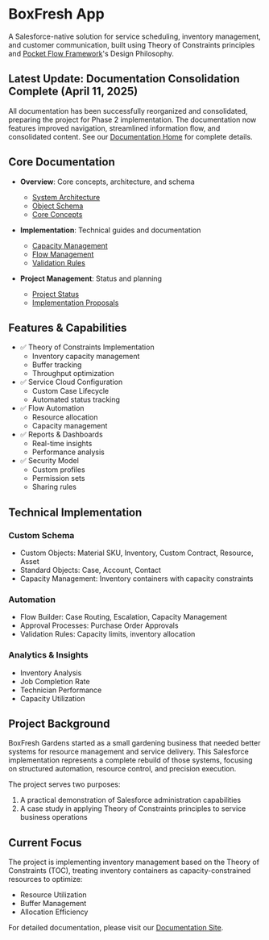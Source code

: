 # BoxFresh App

A Salesforce-native solution for service scheduling, inventory management, and customer communication, built using Theory of Constraints principles and [Pocket Flow Framework](https://github.com/The-Pocket-World/Pocket-Flow-Framework)'s Design Philosophy.

## Latest Update: Documentation Consolidation Complete (April 11, 2025)
All documentation has been successfully reorganized and consolidated, preparing the project for Phase 2 implementation. The documentation now features improved navigation, streamlined information flow, and consolidated content. See our [Documentation Home](docs/index.md) for complete details.

## Core Documentation

- **Overview**: Core concepts, architecture, and schema
  - [System Architecture](docs/overview/architecture.md)
  - [Object Schema](docs/overview/schema.md)
  - [Core Concepts](docs/overview/concepts.md)

- **Implementation**: Technical guides and documentation
  - [Capacity Management](docs/implementation/capacity/)
  - [Flow Management](docs/implementation/capacity/flows.md)
  - [Validation Rules](docs/implementation/capacity/validation.md)

- **Project Management**: Status and planning
  - [Project Status](docs/project/status.md)
  - [Implementation Proposals](docs/project/proposals/)

## Features & Capabilities

- ✅ Theory of Constraints Implementation
  - Inventory capacity management
  - Buffer tracking
  - Throughput optimization
- ✅ Service Cloud Configuration
  - Custom Case Lifecycle
  - Automated status tracking
- ✅ Flow Automation
  - Resource allocation
  - Capacity management
- ✅ Reports & Dashboards
  - Real-time insights
  - Performance analysis
- ✅ Security Model
  - Custom profiles
  - Permission sets
  - Sharing rules

## Technical Implementation

### Custom Schema
- Custom Objects: Material SKU, Inventory, Custom Contract, Resource, Asset
- Standard Objects: Case, Account, Contact
- Capacity Management: Inventory containers with capacity constraints

### Automation
- Flow Builder: Case Routing, Escalation, Capacity Management
- Approval Processes: Purchase Order Approvals
- Validation Rules: Capacity limits, inventory allocation

### Analytics & Insights
- Inventory Analysis
- Job Completion Rate
- Technician Performance
- Capacity Utilization

## Project Background

BoxFresh Gardens started as a small gardening business that needed better systems for resource management and service delivery. This Salesforce implementation represents a complete rebuild of those systems, focusing on structured automation, resource control, and precision execution.

The project serves two purposes:
1. A practical demonstration of Salesforce administration capabilities
2. A case study in applying Theory of Constraints principles to service business operations

## Current Focus

The project is implementing inventory management based on the Theory of Constraints (TOC), treating inventory containers as capacity-constrained resources to optimize:
- Resource Utilization
- Buffer Management
- Allocation Efficiency

For detailed documentation, please visit our [Documentation Site](docs/index.md). 
